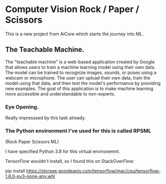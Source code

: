 # Computer Vision Rock / Paper / Scissors

This is a new project from AiCore which starts the journey into ML.

## The Teachable Machine.

The "teachable machine" is a web-based application created by Google that allows users to train a machine learning model using their own data. The model can be trained to recognize images, sounds, or poses using a webcam or microphone. The user can upload their own data, train the model using that data, and then test the model's performance by providing new examples. The goal of this application is to make machine learning more accessible and understandable to non-experts.

### Eye Opening.

Really impresssed by this task already.

### The Python environment I've used for this is called RPSML

(Rock Paper Scissors ML)

I have specified Python 3.8 for this virtual environemnt.

TensorFlow wouldn't install, so I found this on StackOverFlow:

pip install https://storage.googleapis.com/tensorflow/mac/cpu/tensorflow-1.8.0-py3-none-any.whl



